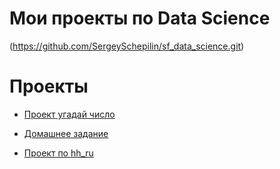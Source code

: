 # Мои проекты по Data Science 
(https://github.com/SergeySchepilin/sf_data_science.git)

#  Проекты 
* [Проект угадай число](https://github.com/SergeySchepilin/sf_data_science/tree/main/Guess_number)

* [Домашнее задание](https://github.com/SergeySchepilin/sf_data_science/tree/main/homework)

* [Проект по hh_ru](https://github.com/SergeySchepilin/sf_data_science/tree/main/Project1)
